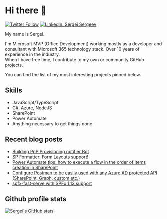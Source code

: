 # Hi there 👋

[![Twitter Follow](https://img.shields.io/badge/twitter-%231DA1F2.svg?&style=flat-square&logo=twitter&logoColor=white)](https://twitter.com/sergeev_srg)
[![Linkedin: Sergei Sergeev](https://img.shields.io/badge/-LinkedIn-blue?style=flat-square&logo=Linkedin&logoColor=white&link=https://www.linkedin.com/in/sergeisergeev/)](https://www.linkedin.com/in/sergeisergeev/)

My name is Sergei.   

I'm Microsoft MVP (Office Development) working mostly as a developer and consultant with Microsoft 365 technology stack. Over 10 years of experience in the industry.  
When I have free time, I contribute to my own or community GitHub projects.  

You can find the list of my most interesting projects pinned below. 

## Skills

- JavaScript/TypeScript
- C#, Azure, NodeJS
- SharePoint
- Power Automate
- Anything necessary to get things done

## Recent blog posts
<!-- BLOG-POST-LIST:START -->
- [Building PnP Provisioning notifier Bot](https://spblog.net/post/2022/01/04/building-pnp-provisioning-notifier-bot)
- [SP Formatter: Form Layouts support!](https://spblog.net/post/2021/12/22/sp-formatter-form-layouts-support)
- [Power Automate tips: how to execute a flow in the order of items creation in SharePoint](https://spblog.net/post/2021/12/15/power-automate-tips-how-to-execute-a-flow-in-the-order-of-items-creation-in-sharepoint)
- [Configure Postman to be easily used with any Azure AD protected API &lpar;SharePoint, Graph, custom etc.&rpar;](https://spblog.net/post/2021/11/02/configure-postman-to-be-easily-used-with-any-azure-ad-protected-api-sharepoint-graph-etc)
- [spfx-fast-serve with SPFx 1.13 support](https://spblog.net/post/2021/10/26/spfx-fast-serve-with-spfx-1-13-support)
<!-- BLOG-POST-LIST:END -->



## Github profile stats

[![Sergei's GitHub stats](https://github-readme-stats.vercel.app/api?username=s-kainet&count_private=true&show_icons=true&theme=github_dark)](https://github.com/anuraghazra/github-readme-stats)
